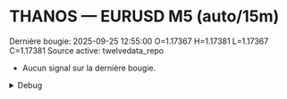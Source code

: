 # THANOS — EURUSD M5 (auto/15m)
Dernière bougie: 2025-09-25 12:55:00  O=1.17367  H=1.17381  L=1.17367  C=1.17381
Source active: twelvedata_repo

- Aucun signal sur la dernière bougie.

<details><summary>Debug</summary>

- TD_API_KEY manquant.

</details>